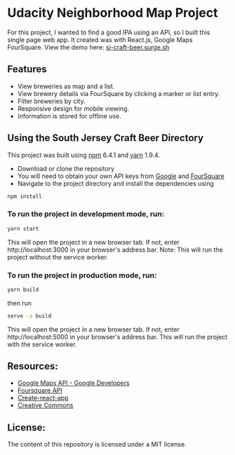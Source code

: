 # Udacity Neighborhood Map Project

For this project, I wanted to find a good IPA using an API, so I built this single page web app. It created was with React.js, Google Maps FourSquare. View the demo here: [sj-craft-beer.surge.sh](http://sj-craft-beer.surge.sh/)

## Features

- View breweries as map and a list.
- View brewery details via FourSquare by clicking a marker or list entry.
- Filter breweries by city.
- Responsive design for mobile viewing.
- Information is stored for offline use.


## Using the South Jersey Craft Beer Directory

This project was built using [npm](https://nodejs.org/en/)  6.4.1 and [yarn](https://yarnpkg.com/en/) 1.9.4.
- Download or clone the repository
- You will need to obtain your own API keys from [Google](https://developers.google.com/maps/documentation/javascript/get-api-key) and [FourSquare](https://developer.foursquare.com/docs/api)
- Navigate to the project directory and install the dependencies using
```bash
npm install
```
### To run the project in development mode, run:
```bash
yarn start
```
This will open the project in a new browser tab. If not, enter http://localhost:3000 in your browser's address bar.
Note: This will run the project without the service worker.

### To run the project in production mode, run:
```bash
yarn build
```
then run
```bash
serve -s build
```
This will open the project in a new browser tab. If not, enter http://localhost:5000 in your browser's address bar.
This will run the project with the service worker.

## Resources:
- [Google Maps API - Google Developers](https://developers.google.com/maps/documentation/)
- [Foursquare API](https://developer.foursquare.com/)
- [Create-react-app](https://github.com/facebook/create-react-app)
- [Creative Commons](https://search.creativecommons.org/)

## License:
The content of this repository is licensed under a MIT license.